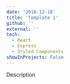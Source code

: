 ```yaml
---
date: '2018-12-18'
title: 'Template 1'
github: ''
external: ''
tech:
  - React
  - Express
  - Styled Components
showInProjects: False
---
```


Description
